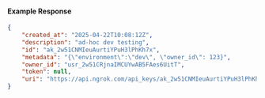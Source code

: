 <!-- Code generated for API Clients. DO NOT EDIT. -->

#### Example Response

```json
{
	"created_at": "2025-04-22T10:08:12Z",
	"description": "ad-hoc dev testing",
	"id": "ak_2w51CNMIeuAurtiYPuH3lPhKh7x",
	"metadata": "{\"environment\":\"dev\", \"owner_id\": 123}",
	"owner_id": "usr_2w51CRjnaIMCUYwAB5FAes6UitT",
	"token": null,
	"uri": "https://api.ngrok.com/api_keys/ak_2w51CNMIeuAurtiYPuH3lPhKh7x"
}
```
